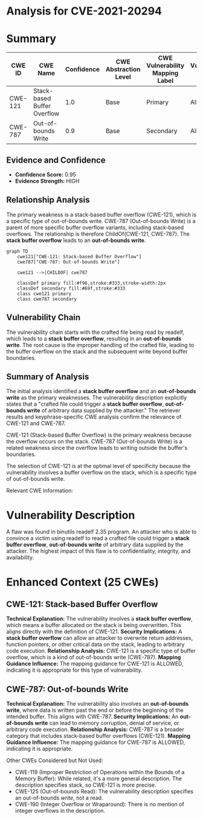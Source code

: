 # Analysis for CVE-2021-20294

# Summary
| CWE ID | CWE Name | Confidence | CWE Abstraction Level | CWE Vulnerability Mapping Label | CWE-Vulnerability Mapping Notes |
|---|---|---|---|---|---|
| CWE-121 | Stack-based Buffer Overflow | 1.0 | Base | Primary | Allowed |
| CWE-787 | Out-of-bounds Write | 0.9 | Base | Secondary | Allowed |

## Evidence and Confidence

*   **Confidence Score:** 0.95
*   **Evidence Strength:** HIGH

## Relationship Analysis
The primary weakness is a stack-based buffer overflow (CWE-121), which is a specific type of out-of-bounds write. CWE-787 (Out-of-bounds Write) is a parent of more specific buffer overflow variants, including stack-based overflows. The relationship is therefore ChildOf(CWE-121, CWE-787). The **stack buffer overflow** leads to an **out-of-bounds write**.

```mermaid
graph TD
    cwe121["CWE-121: Stack-based Buffer Overflow"]
    cwe787["CWE-787: Out-of-bounds Write"]

    cwe121 -->|CHILDOF| cwe787

    classDef primary fill:#f96,stroke:#333,stroke-width:2px
    classDef secondary fill:#69f,stroke:#333
    class cwe121 primary
    class cwe787 secondary
```

## Vulnerability Chain
The vulnerability chain starts with the crafted file being read by readelf, which leads to a **stack buffer overflow**, resulting in an **out-of-bounds write**. The root cause is the improper handling of the crafted file, leading to the buffer overflow on the stack and the subsequent write beyond buffer boundaries.

## Summary of Analysis
The initial analysis identified a **stack buffer overflow** and an **out-of-bounds write** as the primary weaknesses. The vulnerability description explicitly states that a "crafted file could trigger a **stack buffer overflow**, **out-of-bounds write** of arbitrary data supplied by the attacker." The retriever results and keyphrase-specific CWE analysis confirm the relevance of CWE-121 and CWE-787.

CWE-121 (Stack-based Buffer Overflow) is the primary weakness because the overflow occurs on the stack. CWE-787 (Out-of-bounds Write) is a related weakness since the overflow leads to writing outside the buffer's boundaries.

The selection of CWE-121 is at the optimal level of specificity because the vulnerability involves a buffer overflow on the stack, which is a specific type of out-of-bounds write.

Relevant CWE Information:
# Vulnerability Description

A flaw was found in binutils readelf 2.35 program. An attacker who is able to convince a victim using readelf to read a crafted file could trigger a **stack buffer overflow**, **out-of-bounds write** of arbitrary data supplied by the attacker. The highest impact of this flaw is to confidentiality, integrity, and availability.

# Enhanced Context (25 CWEs)

## CWE-121: Stack-based Buffer Overflow
**Technical Explanation:** The vulnerability involves a **stack buffer overflow**, which means a buffer allocated on the stack is being overwritten. This aligns directly with the definition of CWE-121.
**Security Implications:** A **stack buffer overflow** can allow an attacker to overwrite return addresses, function pointers, or other critical data on the stack, leading to arbitrary code execution.
**Relationship Analysis:** CWE-121 is a specific type of buffer overflow, which is a kind of out-of-bounds write (CWE-787).
**Mapping Guidance Influence:** The mapping guidance for CWE-121 is ALLOWED, indicating it is appropriate for this type of vulnerability.

## CWE-787: Out-of-bounds Write
**Technical Explanation:** The vulnerability also involves an **out-of-bounds write**, where data is written past the end or before the beginning of the intended buffer. This aligns with CWE-787.
**Security Implications:** An **out-of-bounds write** can lead to memory corruption, denial of service, or arbitrary code execution.
**Relationship Analysis:** CWE-787 is a broader category that includes stack-based buffer overflows (CWE-121).
**Mapping Guidance Influence:** The mapping guidance for CWE-787 is ALLOWED, indicating it is appropriate.

Other CWEs Considered but Not Used:

*   CWE-119 (Improper Restriction of Operations within the Bounds of a Memory Buffer): While related, it's a more general description. The description specifies stack, so CWE-121 is more precise.
*   CWE-125 (Out-of-bounds Read): The vulnerability description specifies an out-of-bounds *write*, not a read.
*   CWE-190 (Integer Overflow or Wraparound): There is no mention of integer overflows in the description.